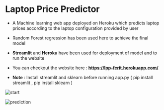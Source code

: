 <h1><b>Laptop Price Predictor</b></h1>

- A Machine learning web app deployed on Heroku which predicts laptop prices according to the laptop configuration provided by user
- Random Forest regression has been used here to achieve the final model 
- **Streamlit** and **Heroku** have been used for deployment of model and to run the website
- You can checkout the website here :
 **https://lpp-fcrit.herokuapp.com/**

- **Note** : Install streamlit and sklearn before running app.py
 ( pip install streamlit , pip install sklearn )

![start](https://user-images.githubusercontent.com/92095133/152633201-001505d3-fa3e-4721-bb47-ecd3d52a37bb.jpeg)

![prediction](https://user-images.githubusercontent.com/92095133/152633221-41513393-10f7-4179-887c-dbff245f9b04.jpeg)
  

